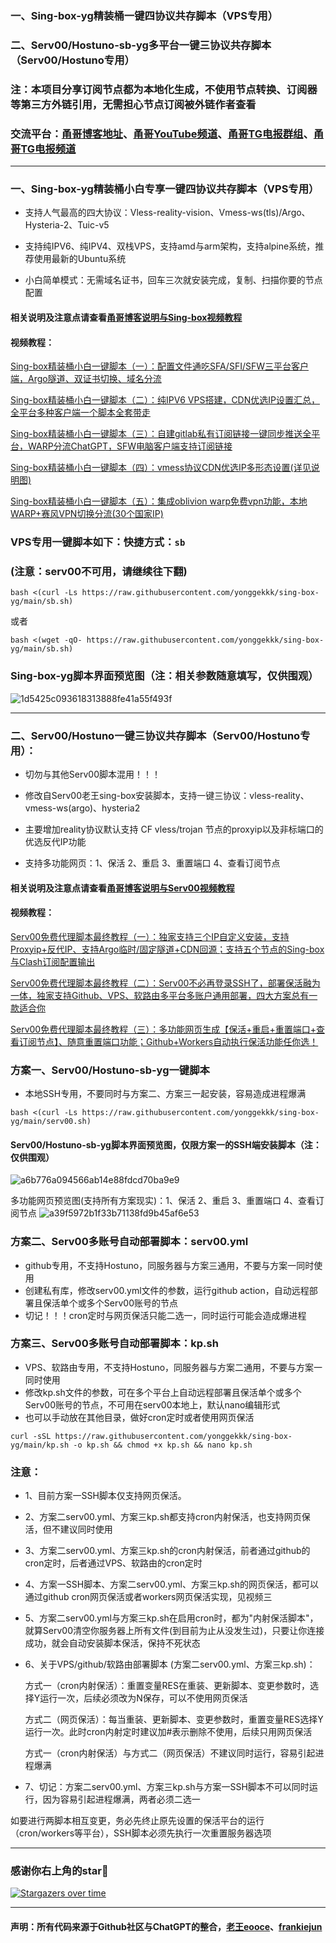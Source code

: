 ### 一、Sing-box-yg精装桶一键四协议共存脚本（VPS专用）
### 二、Serv00/Hostuno-sb-yg多平台一键三协议共存脚本（Serv00/Hostuno专用）

### 注：本项目分享订阅节点都为本地化生成，不使用节点转换、订阅器等第三方外链引用，无需担心节点订阅被外链作者查看

### 交流平台：[甬哥博客地址](https://ygkkk.blogspot.com)、[甬哥YouTube频道](https://www.youtube.com/@ygkkk)、[甬哥TG电报群组](https://t.me/+jZHc6-A-1QQ5ZGVl)、[甬哥TG电报频道](https://t.me/+DkC9ZZUgEFQzMTZl)
--------------------------------------------------------------

### 一、Sing-box-yg精装桶小白专享一键四协议共存脚本（VPS专用）

* 支持人气最高的四大协议：Vless-reality-vision、Vmess-ws(tls)/Argo、Hysteria-2、Tuic-v5

* 支持纯IPV6、纯IPV4、双栈VPS，支持amd与arm架构，支持alpine系统，推荐使用最新的Ubuntu系统

* 小白简单模式：无需域名证书，回车三次就安装完成，复制、扫描你要的节点配置

#### 相关说明及注意点请查看[甬哥博客说明与Sing-box视频教程](https://ygkkk.blogspot.com/2023/10/sing-box-yg.html)

#### 视频教程：

[Sing-box精装桶小白一键脚本（一）：配置文件通吃SFA/SFI/SFW三平台客户端，Argo隧道、双证书切换、域名分流](https://youtu.be/QwTapeVPeB0)

[Sing-box精装桶小白一键脚本（二）：纯IPV6 VPS搭建，CDN优选IP设置汇总，全平台多种客户端一个脚本全套带走](https://youtu.be/kmTgj1DundU)

[Sing-box精装桶小白一键脚本（三）：自建gitlab私有订阅链接一键同步推送全平台，WARP分流ChatGPT，SFW电脑客户端支持订阅链接](https://youtu.be/by7C2HU6-fU)

[Sing-box精装桶小白一键脚本（四）：vmess协议CDN优选IP多形态设置(详见说明图)](https://youtu.be/Qfm8DbLeb6w)

[Sing-box精装桶小白一键脚本（五）：集成oblivion warp免费vpn功能，本地WARP+赛风VPN切换分流(30个国家IP)](https://youtu.be/5Y6NPsYPws0)

### VPS专用一键脚本如下：快捷方式：```sb```
### (注意：serv00不可用，请继续往下翻)
```
bash <(curl -Ls https://raw.githubusercontent.com/yonggekkk/sing-box-yg/main/sb.sh)
```
或者
```
bash <(wget -qO- https://raw.githubusercontent.com/yonggekkk/sing-box-yg/main/sb.sh)
```

### Sing-box-yg脚本界面预览图（注：相关参数随意填写，仅供围观）

![1d5425c093618313888fe41a55f493f](https://github.com/user-attachments/assets/2b4b04a6-2de4-499a-afa1-ed78bccc50a8)

-----------------------------------------------------

### 二、Serv00/Hostuno一键三协议共存脚本（Serv00/Hostuno专用）：

* 切勿与其他Serv00脚本混用！！！

* 修改自Serv00老王sing-box安装脚本，支持一键三协议：vless-reality、vmess-ws(argo)、hysteria2

* 主要增加reality协议默认支持 CF vless/trojan 节点的proxyip以及非标端口的优选反代IP功能

* 支持多功能网页：1、保活 2、重启 3、重置端口 4、查看订阅节点

#### 相关说明及注意点请查看[甬哥博客说明与Serv00视频教程](https://ygkkk.blogspot.com/2025/01/serv00.html)

#### 视频教程：

[Serv00免费代理脚本最终教程（一）：独家支持三个IP自定义安装，支持Proxyip+反代IP、支持Argo临时/固定隧道+CDN回源；支持五个节点的Sing-box与Clash订阅配置输出](https://youtu.be/2VF9D6z2z7w)

[Serv00免费代理脚本最终教程（二）：Serv00不必再登录SSH了，部署保活融为一体，独家支持Github、VPS、软路由多平台多账户通用部署，四大方案总有一款适合你](https://youtu.be/rYeX1iU_iZ0)

[Serv00免费代理脚本最终教程（三）：多功能网页生成【保活+重启+重置端口+查看订阅节点】、随意重置端口功能；Github+Workers自动执行保活功能任你选！](https://youtu.be/9uCfFNnjNc0)



### 方案一、Serv00/Hostuno-sb-yg一键脚本 

* 本地SSH专用，不要同时与方案二、方案三一起安装，容易造成进程爆满

```
bash <(curl -Ls https://raw.githubusercontent.com/yonggekkk/sing-box-yg/main/serv00.sh)
```

#### Serv00/Hostuno-sb-yg脚本界面预览图，仅限方案一的SSH端安装脚本（注：仅供围观）
![a6b776a094566ab14e88fdcd70ba9e9](https://github.com/user-attachments/assets/90a918ed-aec7-4a1f-8159-97f3acfd0092)

多功能网页预览图(支持所有方案现实)：1、保活 2、重启 3、重置端口 4、查看订阅节点
![a39f5972b1f33b71138fd9b45af6e53](https://github.com/user-attachments/assets/a2e069ea-80cb-4953-b034-3cb518444eb7)


### 方案二、Serv00多账号自动部署脚本：serv00.yml

* github专用，不支持Hostuno，同服务器与方案三通用，不要与方案一同时使用
* 创建私有库，修改serv00.yml文件的参数，运行github action，自动远程部署且保活单个或多个Serv00账号的节点
* 切记！！！cron定时与网页保活只能二选一，同时运行可能会造成爆进程


### 方案三、Serv00多账号自动部署脚本：kp.sh

* VPS、软路由专用，不支持Hostuno，同服务器与方案二通用，不要与方案一同时使用
* 修改kp.sh文件的参数，可在多个平台上自动远程部署且保活单个或多个Serv00账号的节点，不可用在serv00本地上，默认nano编辑形式
* 也可以手动放在其他目录，做好cron定时或者使用网页保活

```
curl -sSL https://raw.githubusercontent.com/yonggekkk/sing-box-yg/main/kp.sh -o kp.sh && chmod +x kp.sh && nano kp.sh
```

### 注意：

* 1、目前方案一SSH脚本仅支持网页保活。
  
* 2、方案二serv00.yml、方案三kp.sh都支持cron内射保活，也支持网页保活，但不建议同时使用

* 3、方案二serv00.yml、方案三kp.sh的cron内射保活，前者通过github的cron定时，后者通过VPS、软路由的cron定时

* 4、方案一SSH脚本、方案二serv00.yml、方案三kp.sh的网页保活，都可以通过github cron网页保活或者workers网页保活实现，见视频三

* 5、方案二serv00.yml与方案三kp.sh在启用cron时，都为"内射保活脚本"，就算Serv00清空你服务器上所有文件(到目前为止从没发生过)，只要让你连接成功，就会自动安装脚本保活，保持不死状态

* 6、关于VPS/github/软路由部署脚本 (方案二serv00.yml、方案三kp.sh)：

  方式一（cron内射保活）：重置变量RES在重装、更新脚本、变更参数时，选择Y运行一次，后续必须改为N保存，可以不使用网页保活

  方式二（网页保活）：每当重装、更新脚本、变更参数时，重置变量RES选择Y运行一次。此时cron内射定时建议加#表示删除不使用，后续只用网页保活

  方式一（cron内射保活）与方式二（网页保活）不建议同时运行，容易引起进程爆满

* 7、切记：方案二serv00.yml、方案三kp.sh与方案一SSH脚本不可以同时运行，因为容易引起进程爆满，两者必须二选一

如要进行两脚本相互变更，务必先终止原先设置的保活平台的运行（cron/workers等平台），SSH脚本必须先执行一次重置服务器选项


-----------------------------------------------------

### 感谢你右上角的star🌟
[![Stargazers over time](https://starchart.cc/yonggekkk/sing-box-yg.svg)](https://starchart.cc/yonggekkk/sing-box-yg)

---------------------------------------
#### 声明：所有代码来源于Github社区与ChatGPT的整合，[老王eooce](https://github.com/eooce/Sing-box/blob/test/sb_00.sh)、[frankiejun](https://github.com/frankiejun/serv00-play/blob/main/start.sh)
